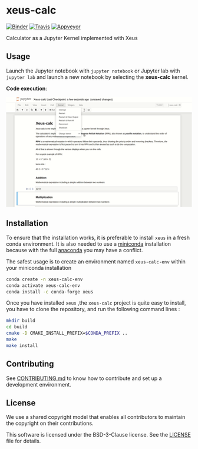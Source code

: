 # xeus-calc

[![Binder](https://mybinder.org/badge_logo.svg)](https://mybinder.org/v2/gh/QuantStack/xeus-calc/master?filepath=notebooks/Xeus-calc.ipynb)
[![Travis](https://travis-ci.org/QuantStack/xeus-calc.svg?branch=master)](https://travis-ci.org/QuantStack/xeus-calc)
[![Appveyor](https://ci.appveyor.com/api/projects/status/jh45g5pj44jqj8vw?svg=true)](https://ci.appveyor.com/project/QuantStack/xeus-calc)

Calculator as a Jupyter Kernel implemented with Xeus

## Usage

Launch the Jupyter notebook with `jupyter notebook` or Jupyter lab with `jupyter lab` and launch a new notebook by selecting the **xeus-calc** kernel.

**Code execution**:

![Basic code execution](xeus-calc2.gif)

## Installation

To ensure that the installation works, it is preferable to install `xeus` in a fresh conda environment. It is also needed to use a [miniconda](https://conda.io/miniconda.html) installation because with the full [anaconda](https://www.anaconda.com/) you may have a conflict.

The safest usage is to create an environment named `xeus-calc-env` within your miniconda installation

```bash
conda create -n xeus-calc-env
conda activate xeus-calc-env
conda install -c conda-forge xeus
```

Once you have installed ` xeus ` ,the  ` xeus-calc ` project is quite easy to install, you have to clone the repository, and run the following command lines :

```bash
mkdir build
cd build
cmake -D CMAKE_INSTALL_PREFIX=$CONDA_PREFIX ..
make
make install
```

## Contributing

See [CONTRIBUTING.md](./CONTRIBUTING.md) to know how to contribute and set up a development environment.

## License

We use a shared copyright model that enables all contributors to maintain the
copyright on their contributions.

This software is licensed under the BSD-3-Clause license. See the [LICENSE](LICENSE) file for details.
